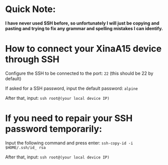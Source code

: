 # Quick Note:
**I have never used SSH before, so unfortunately I will just be copying and pasting and trying to fix any grammar and spelling mistakes I can identify.**

# How to connect your XinaA15 device through SSH

Configure the SSH to be connected to the port: `22` (this should be 22 by default)

If asked for a SSH password, input the default password: `alpine`

After that, input: `ssh root@(your local device IP)`

# If you need to repair your SSH password temporarily:

Input the following command and press enter: `ssh-copy-id -i $HOME/.ssh/id_ rsa` 

After that, input: `ssh root@(your local device IP)`
